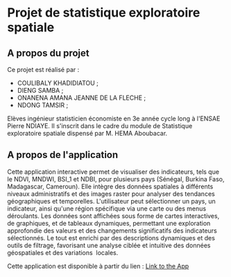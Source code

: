 # Projet de statistique exploratoire spatiale
## A propos du projet
Ce projet est réalisé par :
- COULIBALY KHADIDIATOU ;
- DIENG SAMBA ;
- ONANENA AMANA JEANNE DE LA FLECHE ;
-  NDONG TAMSIR ;

  Elèves ingénieur statisticien économiste en 3e année cycle long à l'ENSAE Pierre NDIAYE. Il s'inscrit dans le cadre du module de Statistique exploratoire spatiale dispensé par M. HEMA Aboubacar.

  ## A propos de l'application
  Cette application interactive permet de visualiser des indicateurs, tels que le NDVI, MNDWI, 
BSI_1 et NDBI, pour plusieurs pays (Sénégal, Burkina Faso, Madagascar, Cameroun). Elle 
intègre des données spatiales à différents niveaux administratifs et des images raster pour 
analyser des tendances géographiques et temporelles. L'utilisateur peut sélectionner un pays, 
un indicateur, ainsi qu'une région spécifique via une carte ou des menus déroulants. Les données 
sont affichées sous forme de cartes interactives, de graphiques, et de tableaux dynamiques, 
permettant une exploration approfondie des valeurs et des changements significatifs des 
indicateurs sélectionnés. Le tout est enrichi par des descriptions dynamiques et des outils de 
filtrage, favorisant une analyse ciblée et intuitive des données géospatiales et des variations 
locales.

  Cette application est disponible à partir du lien : [Link to the App](https://kcgirl1234.shinyapps.io/Cartographie_indicateurs/)


